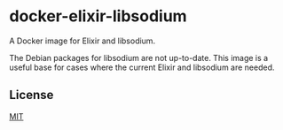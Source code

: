 # docker-elixir-libsodium

A Docker image for Elixir and libsodium.

The Debian packages for libsodium are not up-to-date. This image is a useful
base for cases where the current Elixir and libsodium are needed.

## License

[MIT](http://opensource.org/licenses/MIT)
